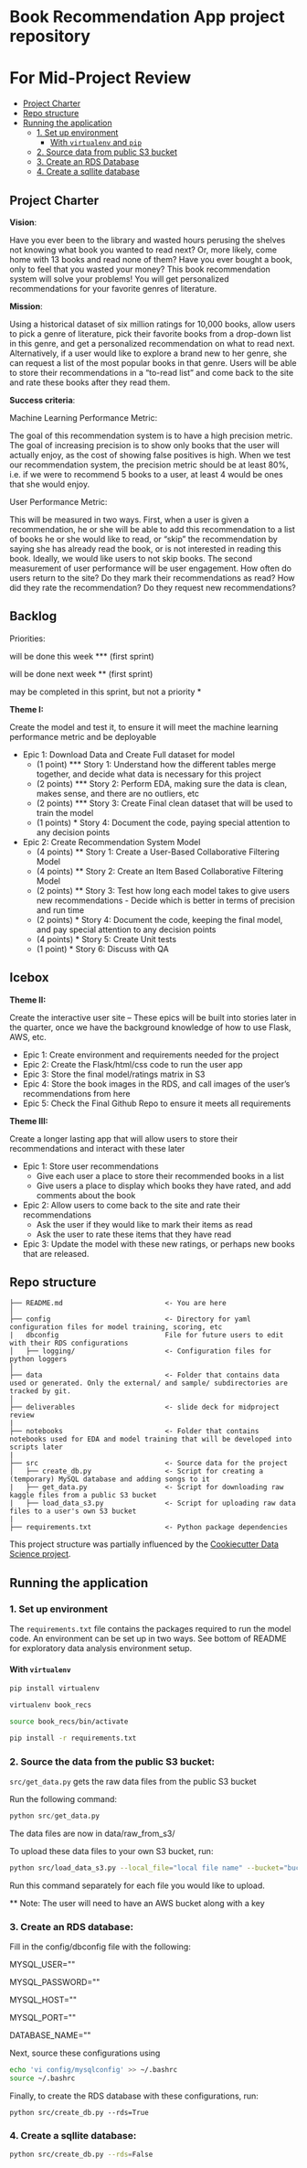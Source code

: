 # Book Recommendation App project repository
# For Mid-Project Review

<!-- toc -->

- [Project Charter](#project-charter)
- [Repo structure](#repo-structure)
- [Running the application](#running-the-application)
  * [1. Set up environment](#1-set-up-environment)
    + [With `virtualenv` and `pip`](#with-virtualenv-and-pip)
  * [2. Source data from public S3 bucket](#2-source-from-S3)
  * [3. Create an RDS Database](#3-initialize-the-database)
  * [4. Create a sqllite database](#4-run-the-application)


<!-- tocstop -->

## Project Charter 

**Vision**: 

Have you ever been to the library and wasted hours perusing the shelves not knowing what book you wanted to read next? Or, more likely, come home with 13 books and read none of them? Have you ever bought a book, only to feel that you wasted your money? This book recommendation system will solve your problems! You will get personalized recommendations for your favorite genres of literature.

**Mission**: 

Using a historical dataset of six million ratings for 10,000 books, allow users to pick a genre of literature, pick their favorite books from a drop-down list in this genre, and get a personalized recommendation on what to read next. Alternatively, if a user would like to explore a brand new to her genre, she can request a list of the most popular books in that genre. Users will be able to store their recommendations in a “to-read list” and come back to the site and rate these books after they read them. 

**Success criteria**: 

Machine Learning Performance Metric:

The goal of this recommendation system is to have a high precision metric. The goal of increasing precision is to show only books that the user will actually enjoy, as the cost of showing false positives is high. When we test our recommendation system, the precision metric should be at least 80%, i.e. if we were to recommend 5 books to a user, at least 4 would be ones that she would enjoy.

User Performance Metric: 

This will be measured in two ways. First, when a user is given a recommendation, he or she will be able to add this recommendation to a list of books he or she would like to read, or “skip” the recommendation by saying she has already read the book, or is not interested in reading this book. Ideally, we would like users to not skip books. 
The second measurement of user performance will be user engagement. How often do users return to the site? Do they mark their recommendations as read? How did they rate the recommendation? Do they request new recommendations?

## Backlog

Priorities:

will be done this week *** (first sprint)

will be done next week ** (first sprint)

may be completed in this sprint, but not a priority *

**Theme I:**

Create the model and test it, to ensure it will meet the machine learning performance metric and be deployable

-	Epic 1: Download Data and Create Full dataset for model
    *	(1 point) *** Story 1: Understand how the different tables merge together, and decide what data is necessary for this project
    *	(2 points) *** Story 2: Perform EDA, making sure the data is clean, makes sense, and there are no outliers, etc
    *	(2 points) *** Story 3: Create Final clean dataset that will be used to train the model
    *	(1 points) * Story 4: Document the code, paying special attention to any decision points
-	Epic 2: Create Recommendation System Model
    * (4 points) ** Story 1: Create a User-Based Collaborative Filtering Model
    * (4 points) ** Story 2: Create an Item Based Collaborative Filtering Model
    * (2 points) ** Story 3: Test how long each model takes to give users new recommendations - Decide which is better in terms of precision and run time
    * (2 points) * Story 4: Document the code, keeping the final model, and pay special attention to any decision points
    * (4 points) * Story 5: Create Unit tests
    * (1 point) * Story 6: Discuss with QA
    
 ## Icebox
 **Theme II:**
 
 Create the interactive user site – These epics will be built into stories later in the quarter, once we have the background knowledge of how to use Flask, AWS, etc.
 
*	Epic 1: Create environment and requirements needed for the project
*	Epic 2: Create the Flask/html/css code to run the user app
*	Epic 3: Store the final model/ratings matrix in S3
*	Epic 4: Store the book images in the RDS, and call images of the user’s recommendations from here
*	Epic 5: Check the Final Github Repo to ensure it meets all requirements

**Theme III:**

Create a longer lasting app that will allow users to store their recommendations and interact with these later

*	Epic 1: Store user recommendations
    *	Give each user a place to store their recommended books in a list
    *	Give users a place to display which books they have rated, and add comments about the book
*	Epic 2: Allow users to come back to the site and rate their recommendations
    *	Ask the user if they would like to mark their items as read
    *	Ask the user to rate these items that they have read
*	Epic 3: Update the model with these new ratings, or perhaps new books that are released.


## Repo structure 

```
├── README.md                         <- You are here
│
├── config                            <- Directory for yaml configuration files for model training, scoring, etc
|   dbconfig                          File for future users to edit with their RDS configurations
│   ├── logging/                      <- Configuration files for python loggers
│
├── data                              <- Folder that contains data used or generated. Only the external/ and sample/ subdirectories are tracked by git. 
│
├── deliverables                      <- slide deck for midproject review
|
├── notebooks                         <- Folder that contains notebooks used for EDA and model training that will be developed into scripts later
|
├── src                               <- Source data for the project 
│   ├── create_db.py                  <- Script for creating a (temporary) MySQL database and adding songs to it 
|   ├── get_data.py                   <- Script for downloading raw kaggle files from a public S3 bucket
|   ├── load_data_s3.py               <- Script for uploading raw data files to a user's own S3 bucket
|
├── requirements.txt                  <- Python package dependencies 
```
This project structure was partially influenced by the [Cookiecutter Data Science project](https://drivendata.github.io/cookiecutter-data-science/).

## Running the application 
### 1. Set up environment 

The `requirements.txt` file contains the packages required to run the model code. An environment can be set up in two ways. See bottom of README for exploratory data analysis environment setup. 

#### With `virtualenv`

```bash
pip install virtualenv

virtualenv book_recs

source book_recs/bin/activate

pip install -r requirements.txt

```

### 2. Source the data from the public S3 bucket:

`src/get_data.py` gets the raw data files from the public S3 bucket 

Run the following command:

```python
python src/get_data.py
```
The data files are now in data/raw_from_s3/

To upload these data files to your own S3 bucket, run:

```bash
python src/load_data_s3.py --local_file="local file name" --bucket="bucket_name" --s3_file='name for file in s3'
```
Run this command separately for each file you would like to upload.

** Note: The user will need to have an AWS bucket along with a key


### 3. Create an RDS database:
Fill in the config/dbconfig file with the following: 

MYSQL_USER=""

MYSQL_PASSWORD=""

MYSQL_HOST=""

MYSQL_PORT=""

DATABASE_NAME=""

Next, source these configurations using

```bash
echo 'vi config/mysqlconfig' >>	~/.bashrc
source ~/.bashrc
```

Finally, to create the RDS database with these configurations, run: 

`python src/create_db.py --rds=True`

### 4. Create a sqllite database:
 
 ```bash
 python src/create_db.py --rds=False
 ```
 
 
